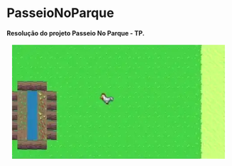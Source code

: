 # PasseioNoParque
#### Resolução do projeto Passeio No Parque - TP.
<p align="center">
    <img src=".media/gameplay.webp">
</p>